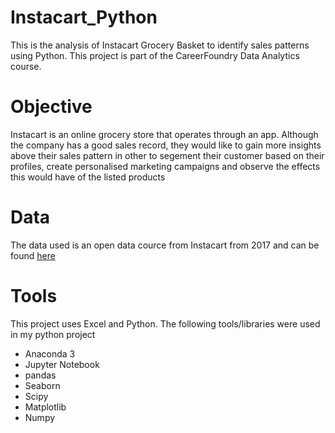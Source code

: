 # Instacart_Python
This is the analysis of Instacart Grocery Basket to identify sales patterns using Python. 
This project is part of the CareerFoundry Data Analytics course.

# Objective
Instacart is an online grocery store that operates through an app. 
Although the company has a good sales record, they would like to gain more 
insights above their sales pattern in other to segement their customer based on their profiles, 
create personalised marketing campaigns and observe the effects this would have 
of the listed products

# Data
The data used is an open data cource from Instacart from 2017 and can be found [here](https://www.instacart.com/datasets/grocery-shopping-2017)

# Tools
This project uses Excel and Python. The following tools/libraries were used in my python project
* Anaconda 3
* Jupyter Notebook
* pandas
* Seaborn
* Scipy
* Matplotlib
* Numpy
